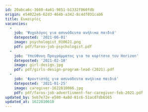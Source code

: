 ```yaml
---
id: 20abca6c-3660-4a61-9851-b1332f060fdb
origin: e54022e6-62d3-464b-a342-8c4df031cab6
title: Ευκαιρίες
vacancies:
  -
    job: 'Ψυχολόγος για ασυνόδευτα ανήλικα παιδιά'
    dateposted: '2021-06-01'
    image: psychologist_010621.png
    pdf: pdf/faros-job-psychologist.pdf
  -
    job: 'Υπεύθυνη Προγράμματος για τα κορίτσια του Horizon'
    dateposted: '2021-02-18'
    image: girl-design.jpg
    pdf: pdf/girls-design-program-lead-(2021).pdf
  -
    job: 'Φροντιστής για ασυνόδευτα ανήλικα παιδιά'
    dateposted: '2021-01-25'
    image: caregiver-1622810066.jpg
    pdf: pdf/faros-job-advertisment-for-caregiver-feb-2021.pdf
updated_by: 5eb7e72e-e580-4a8d-81c6-51acd7db6565
updated_at: 1622810610
---
```

